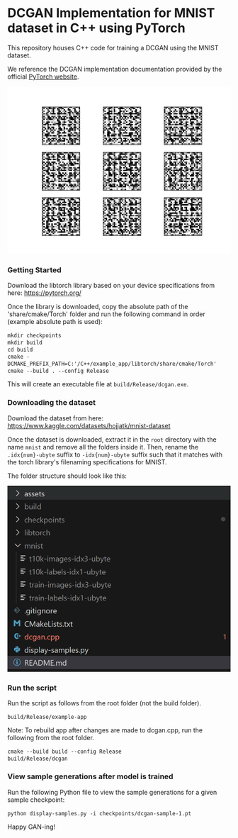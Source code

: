 # DCGAN Implementation for MNIST dataset in C++ using PyTorch

This repository houses C++ code for training a DCGAN using the MNIST dataset.

We reference the DCGAN implementation documentation provided by the official <a href="https://pytorch.org/tutorials/advanced/cpp_frontend.html" target="_blank">PyTorch website</a>.

<img src="assets/dcgan_example.gif">

### Getting Started

Download the libtorch library based on your device specifications from here: https://pytorch.org/

Once the library is downloaded, copy the absolute path of the 'share/cmake/Torch' folder and run the following command in order (example absolute path is used):

```
mkdir checkpoints
mkdir build
cd build
cmake -DCMAKE_PREFIX_PATH=C:'/C++/example_app/libtorch/share/cmake/Torch'
cmake --build . --config Release
```

This will create an executable file at `build/Release/dcgan.exe`.

### Downloading the dataset

Download the dataset from here: https://www.kaggle.com/datasets/hojjatk/mnist-dataset

Once the dataset is downloaded, extract it in the `root` directory with the name `mnist` and remove all the folders inside it. Then, rename the `.idx{num}-ubyte` suffix to `-idx{num}-ubyte` suffix such that it matches with the torch library's filenaming specifications for MNIST.

The folder structure should look like this:

<img src="assets/example_folder_structure.png">

### Run the script

Run the script as follows from the root folder (not the build folder).

```
build/Release/example-app
```

Note: To rebuild app after changes are made to dcgan.cpp, run the following from the root folder.

```
cmake --build build --config Release
build/Release/dcgan
```

### View sample generations after model is trained

Run the following Python file to view the sample generations for a given sample checkpoint:

```
python display-samples.py -i checkpoints/dcgan-sample-1.pt
```

Happy GAN-ing!
